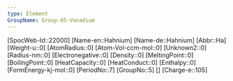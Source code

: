 ```yaml
---
type: Element
GroupName: Group-05-Vanadium
---
```

[SpocWeb-Id::22000]
[Name-en::Hahnium]
[Name-de::Hahnium]
[Abbr::Ha]
[Weight-u::0]
[AtomRadius::0]
[Atom-Vol-ccm-mol::0]
[Unknown2::0]
[Radius-nm::0]
[Electronegative::0]
[Density::0]
[MeltingPoint::0]
[BoilingPoint::0]
[HeatCapacity::0]
[HeatConduct::0]
[Enthalpy::0]
[FormEnergy-kj-mol::0]
[PeriodNo::7]
[GroupNo::5]
[]
[Charge-e::105]

